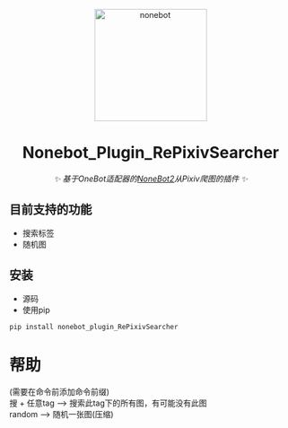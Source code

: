 <p align="center">
  <a href="https://v2.nonebot.dev/"><img src="https://v2.nonebot.dev/logo.png" width="200" height="200" alt="nonebot"></a>
</p>

<div align="center">
  
# Nonebot_Plugin_RePixivSearcher
  
_✨ 基于OneBot适配器的[NoneBot2](https://v2.nonebot.dev/)从Pixiv爬图的插件 ✨_
  
</div>

## 目前支持的功能

- 搜索标签
- 随机图

## 安装

- 源码
- 使用pip

```
pip install nonebot_plugin_RePixivSearcher
```

# 帮助  
(需要在命令前添加命令前缀)  
搜 + 任意tag ——> 搜索此tag下的所有图，有可能没有此图  
random ——> 随机一张图(压缩)

